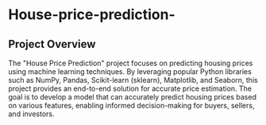 # House-price-prediction-

## Project Overview
The "House Price Prediction" project focuses on predicting housing prices using machine learning techniques. By leveraging popular Python libraries such as NumPy, Pandas, Scikit-learn (sklearn), Matplotlib, and Seaborn, this project provides an end-to-end solution for accurate price estimation. The goal is to develop a model that can accurately predict housing prices based on various features, enabling informed decision-making for buyers, sellers, and investors.

